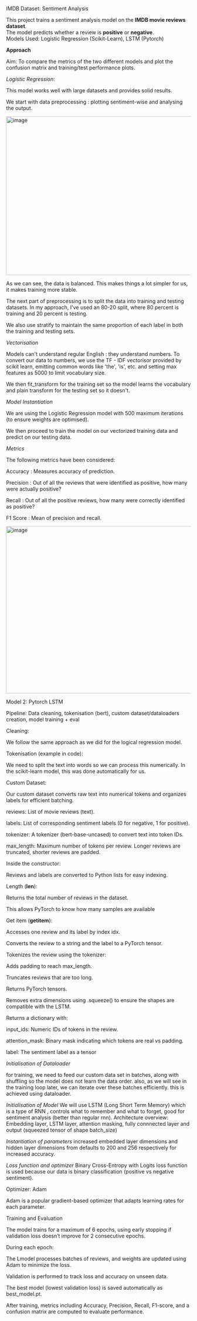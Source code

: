 IMDB Dataset: Sentiment Analysis

This project trains a sentiment analysis model on the **IMDB movie reviews dataset**.  
The model predicts whether a review is **positive** or **negative**.  
Models Used: Logistic Regression (Scikit-Learn), LSTM (Pytorch)

**Approach** 

Aim: To compare the metrics of the two different models and plot the confusion matrix and training/test performance plots.

*Logistic Regression*:

This model works well with large datasets and provides solid results.

We start with data preprocessing : plotting sentiment-wise and analysing the output.

<img width="589" height="432" alt="image" src="https://github.com/user-attachments/assets/927747cb-4c0b-48cd-961a-645c208e74f4" />

As we can see, the data is balanced. This makes things a lot simpler for us, it makes training more stable.

The next part of preprocessing is to split the data into training and testing datasets. In my approach, I've used an 80-20 split, where 80 percent is training and 
20 percent is testing. 

We also use stratify to maintain the same proportion of each label in both the training and testing sets.

*Vectorisation*

Models can't understand regular English : they understand numbers. To convert our data to numbers, we use the TF - IDF vectorisor provided by scikit learn, 
emitting common words like 'the', 'is', etc. and setting max features as 5000 to limit vocabulary size.

We then fit_transform for the training set so the model learns the vocabulary and plain transform for the testing set so it doesn't.

*Model Instantiation*

We are using the Logistic Regression model with 500 maximum iterations (to ensure weights are optimised).

We then proceed to train the model on our vectorized training data and predict on our testing data.

*Metrics*

The following metrics have been considered:

Accuracy : Measures accuracy of prediction.

Precision : Out of all the reviews that were identified as positive, how many were actually positive?

Recall : Out of all the positive reviews, how many were correctly identified as positive?

F1 Score : Mean of precision and recall.

<img width="569" height="455" alt="image" src="https://github.com/user-attachments/assets/7fa97a22-8dba-4019-b3f2-711ebfab1b2f" />


Model 2: Pytorch LSTM

Pipeline: Data cleaning, tokenisation (bert), custom dataset/dataloaders creation, model training + eval

Cleaning:

We follow the same approach as we did for the logical regression model.

Tokenisation (example in code):

We need to split the text into words so we can process this numerically. In the scikit-learn model, this was done automatically for us.

Custom Dataset:

Our custom dataset converts raw text into numerical tokens and organizes labels for efficient batching.

reviews: List of movie reviews (text).

labels: List of corresponding sentiment labels (0 for negative, 1 for positive).

tokenizer: A tokenizer (bert-base-uncased) to convert text into token IDs.

max_length: Maximum number of tokens per review. Longer reviews are truncated, shorter reviews are padded.

Inside the constructor:

Reviews and labels are converted to Python lists for easy indexing.

Length (__len__):

Returns the total number of reviews in the dataset.

This allows PyTorch to know how many samples are available

Get item (__getitem__):

Accesses one review and its label by index idx.

Converts the review to a string and the label to a PyTorch tensor.

Tokenizes the review using the tokenizer:

Adds padding to reach max_length.

Truncates reviews that are too long.

Returns PyTorch tensors.

Removes extra dimensions using .squeeze() to ensure the shapes are compatible with the LSTM.

Returns a dictionary with:

input_ids: Numeric IDs of tokens in the review.

attention_mask: Binary mask indicating which tokens are real vs padding.

label: The sentiment label as a tensor

*Initialisation of Dataloader*

for training, we need to feed our custom data set in batches, along with shuffling so the model does not learn the data order. also, as we will see in the training loop later, we can iterate over these batches efficiently. this is achieved using dataloader.

*Initialisation of Model*
 We will use LSTM (Long Short Term Memory) which is a type of RNN , controls what to remember and what to forget, good for sentiment analysis (better than regular rnn).
 Architecture overview: Embedding layer, LSTM layer, attention masking, fully connnected layer and output (squeezed tensor of shape batch_size)

 *Instantiation of parameters*
 increased embedded layer dimensions and hidden layer dimensions from defaults to 200 and 256 respectively for increased accuracy.

 *Loss function and optimizer*
 Binary Cross-Entropy with Logits loss function is used because our data is binary classification (positive vs negative sentiment).
 
 Optimizer: Adam
 
 Adam is a popular gradient-based optimizer that adapts learning rates for each parameter.

 Training and Evaluation

The model trains for a maximum of 6 epochs, using early stopping if validation loss doesn’t improve for 2 consecutive epochs.

During each epoch:

The Lmodel processes batches of reviews, and weights are updated using Adam to minimize the loss.

Validation is performed to track loss and accuracy on unseen data.

The best model (lowest validation loss) is saved automatically as best_model.pt.

After training, metrics including Accuracy, Precision, Recall, F1-score, and a confusion matrix are computed to evaluate performance.


